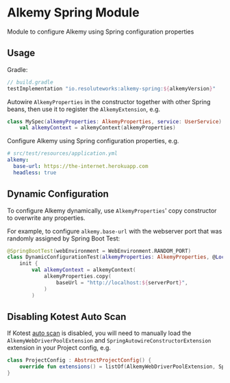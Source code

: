 # Alkemy Spring Module

Module to configure Alkemy using Spring configuration properties

## Usage

Gradle:

```groovy
// build.gradle
testImplementation "io.resoluteworks:alkemy-spring:${alkemyVersion}"
```

Autowire `AlkemyProperties` in the constructor together with other Spring beans, then use it to register the
`AlkemyExtension`, e.g.

```kotlin
class MySpec(alkemyProperties: AlkemyProperties, service: UserService) : WordSpec({
    val alkemyContext = alkemyContext(alkemyProperties)
```

Configure Alkemy using Spring configuration properties, e.g.

```yaml
# src/test/resources/application.yml
alkemy:
  base-url: https://the-internet.herokuapp.com
  headless: true
```

## Dynamic Configuration

To configure Alkemy dynamically, use `AlkemyProperties`' copy constructor to overwrite any properties.

For example, to configure `alkemy.base-url` with the webserver port that was randomly assigned by Spring Boot Test:

```kotlin
@SpringBootTest(webEnvironment = WebEnvironment.RANDOM_PORT)
class DynamicConfigurationTest(alkemyProperties: AlkemyProperties, @LocalServerPort serverPort: Int) : WordSpec() {
    init {
        val alkemyContext = alkemyContext(
            alkemyProperties.copy(
                baseUrl = "http://localhost:${serverPort}",
            )
        )
```

## Disabling Kotest Auto Scan

If Kotest [auto scan](https://kotest.io/docs/framework/project-config.html#runtime-detection) is disabled, you will need
to manually load the `AlkemyWebDriverPoolExtension` and `SpringAutowireConstructorExtension` extension in your Project
config, e.g.

```kotlin
class ProjectConfig : AbstractProjectConfig() {
    override fun extensions() = listOf(AlkemyWebDriverPoolExtension, SpringAutowireConstructorExtension)
}
```
